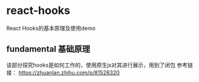 # react-hooks
React Hooks的基本原理及使用demo

## fundamental 基础原理
该部分探究hooks是如何工作的，使用原生js对其进行展示，用到了闭包
参考链接：
https://zhuanlan.zhihu.com/p/81528320